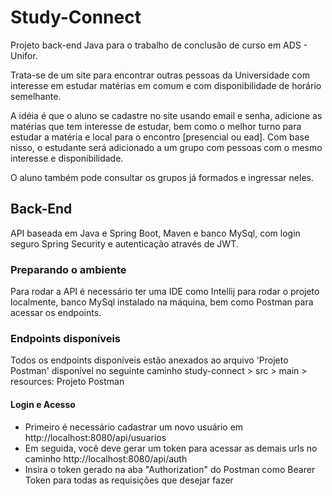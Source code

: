 # Study-Connect
Projeto back-end Java para o trabalho de conclusão de curso em ADS - Unifor.

Trata-se de um site para encontrar outras pessoas da Universidade com interesse em estudar matérias em comum e com disponibilidade de horário semelhante.

A idéia é que o aluno se cadastre no site usando email e senha, adicione as matérias que tem interesse de estudar, bem como o melhor turno para estudar a matéria e local para o encontro [presencial ou ead]. Com base nisso, o estudante será adicionado a um grupo com pessoas com o mesmo interesse e disponibilidade.

O aluno também pode consultar os grupos já formados e ingressar neles.

## Back-End
API baseada em Java e Spring Boot, Maven e banco MySql, com login seguro Spring Security e autenticação através de JWT.

### Preparando o ambiente
Para rodar a API é necessário ter uma IDE como Intellij para rodar o projeto localmente, banco MySql instalado na máquina, bem como Postman para acessar os endpoints.

### Endpoints disponíveis
Todos os endpoints disponíveis estão anexados ao arquivo 'Projeto Postman' disponível no seguinte caminho study-connect > src > main > resources: Projeto Postman

#### Login e Acesso
- Primeiro é necessário cadastrar um novo usuário em http://localhost:8080/api/usuarios
- Em seguida, você deve gerar um token para acessar as demais urls no caminho http://localhost:8080/api/auth
- Insira o token gerado na aba "Authorization" do Postman como Bearer Token para todas as requisições que desejar fazer
